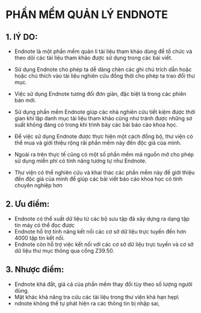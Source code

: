 # PHẦN MỀM QUẢN LÝ ENDNOTE


## 1. lÝ DO:
- Endnote là một phần mềm quản lí tài liệu tham khảo dùng để tổ chức và theo dõi các tài liệu tham khảo được sử dụng trong các bài viết. 

- Sử dụng Endnote cho phép ta dễ dàng chèn các ghi chú trích dẫn hoặc hoặc chú thích vào tài liệu nghiên cứu đồng thời cho phép ta trao đổi thư mục. 

- Việc sử dụng Endnote tương đối đơn giản, đặc biệt là trong các phiên bản mới. 

- Sử dụng phần mềm Endnote giúp các nhà nghiên cứu tiết kiệm được thời gian khi lập danh mục tài liệu tham khảo cũng như tránh được những sơ suất không đáng có trong khi trình bày các bài báo cáo khoa học.

- Để việc sử dụng Endnote được thực hiện một cách đồng bộ, thư viện có thể mua và giới thiệu rộng rãi phần mềm này đến độc giả của mình. 

- Ngoài ra trên thực tế cũng có một số phần mềm mã nguồn mở cho phép sử dụng miễn phí có tính năng tương tự như Endnote. 

- Thư viện có thể nghiên cứu và khai thác các phần mềm này để giới thiệu đến độc giả của mình để giúp các bài viết báo cáo khoa học có tính chuyên nghiệp hơn

## 2. Ưu điểm:
- Endnote có thể xuất dữ liệu từ các bộ sưu tập đã xây dựng ra dạng tập tin máy có thể đọc được
- Endnote hỗ trợ tính năng kết nối các cơ sở dữ liệu trực tuyến đến hơn 4000 tập tin kết nối. 
- Endnote còn hỗ trợ việc kết nối với các cơ sở dữ liệu trực tuyến và cơ sở dữ liệu thư mục thông qua cổng Z39.50.
## 3. Nhược điểm:
- Endnote khá đắt, giá cả của phần mềm thay đổi tùy theo số lượng người dùng.
- Mặt khác khả năng tra cứu các tài liệu trong thư viện khá hạn hẹp\
- ndnote không thể tự phát hiện ra các thông tin bị nhập sai,
